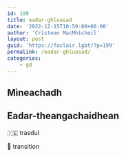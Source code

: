 ```yaml
---
id: 199
title: eadar-ghluasad
date: '2022-12-15T10:59:00+00:00'
author: 'Crìstean MacMhìcheil'
layout: post
guid: 'https://faclair.lgbt/?p=199'
permalink: /eadar-ghluasad/
categories:
    - gd
---
```


## Mìneachadh

## Eadar-theangachaidhean

&#x1f1ee;&#x1f1ea; trasdul

&#x1f3f4;&#xe0067;&#xe0062;&#xe0065;&#xe006e;&#xe0067;&#xe007f; transition
